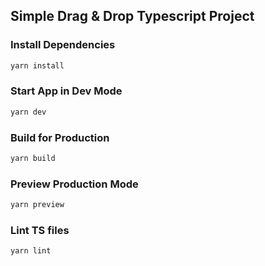 ## Simple Drag & Drop Typescript Project


### Install Dependencies

```bash
yarn install
```
### Start App in Dev Mode

```bash
yarn dev
```

### Build for Production
```bash
yarn build
```

### Preview Production Mode
```bash
yarn preview
```

### Lint TS files
```bash
yarn lint
```
